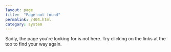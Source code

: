 ```yaml
---
layout: page
title:  "Page not found"
permalink: /404.html
category: system
---
```


Sadly, the page you're looking for is not here. Try clicking on the links
at the top to find your way again.
